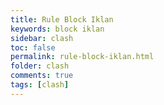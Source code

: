 ```yaml
---
title: Rule Block Iklan
keywords: block iklan
sidebar: clash
toc: false
permalink: rule-block-iklan.html
folder: clash
comments: true
tags: [clash]
---
```

